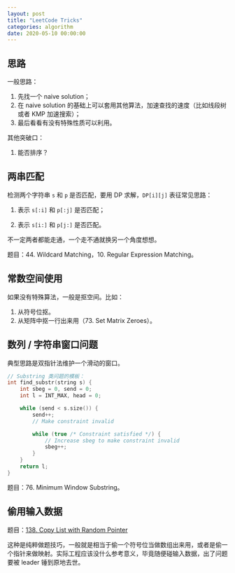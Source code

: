 ```yaml
---
layout: post
title: "LeetCode Tricks"
categories: algorithm
date: 2020-05-10 00:00:00
---
```


## 思路

一般思路：

1. 先找一个 naive solution；
2. 在 naive solution 的基础上可以套用其他算法，加速查找的速度（比如线段树或者 KMP 加速搜索）；
3. 最后看看有没有特殊性质可以利用。

其他突破口：

1. 能否排序？

## 两串匹配

检测两个字符串 `s` 和 `p` 是否匹配，要用 DP 求解，`DP[i][j]` 表征常见思路：

1. 表示 `s[:i]` 和 `p[:j]` 是否匹配；

2. 表示 `s[i:]` 和 `p[j:]` 是否匹配。

不一定两者都能走通，一个走不通就换另一个角度想想。

题目：44. Wildcard Matching，10. Regular Expression Matching。

## 常数空间使用

如果没有特殊算法，一般是抠空间。比如：

1. 从符号位抠。
2. 从矩阵中抠一行出来用（73. Set Matrix Zeroes）。

## 数列 / 字符串窗口问题

典型思路是双指针法维护一个滑动的窗口。

```c++
// Substring 类问题的模板：
int find_substr(string s) {
	int sbeg = 0, send = 0;
	int l = INT_MAX, head = 0;

	while (send < s.size()) {
		send++;
		// Make constraint invalid

		while (true /* Constraint satisfied */) {
			// Increase sbeg to make constraint invalid
			sbeg++;
		}
	}
	return l;
}
```

题目：76. Minimum Window Substring。

## 偷用输入数据

题目：[138. Copy List with Random Pointer](https://leetcode-cn.com/problems/copy-list-with-random-pointer/)

这种是纯粹做题技巧，一般就是相当于偷一个符号位当做数组出来用，或者是偷一个指针来做映射。实际工程应该没什么参考意义，毕竟随便碰输入数据，出了问题要被 leader 锤到原地去世。

